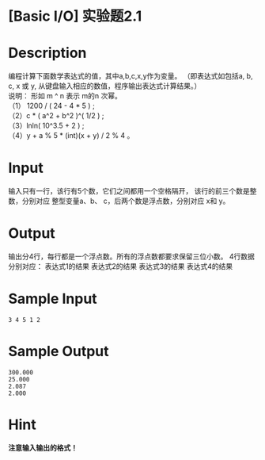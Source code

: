 # [Basic I/O] 实验题2.1

# Description

编程计算下面数学表达式的值，其中a,b,c,x,y作为变量。
（即表达式如包括a, b, c, x 或 y, 从键盘输入相应的数值，程序输出表达式计算结果。）  
说明： 形如  m ^ n 表示 m的n 次幂。  
（1） 1200 / ( 24 - 4 \* 5 ) ;  
（2）c \* ( a^2 + b^2 )^( 1/2 ) ;  
（3）lnln( 10^3.5 + 2 ) ;  
（4）y + a % 5 * (int)(x + y) / 2 % 4 。  

# Input

输入只有一行，该行有5个数，它们之间都用一个空格隔开，
该行的前三个数是整数，分别对应 整型变量a、b、 c，后两个数是浮点数，分别对应 x和 y。

# Output

输出分4行，每行都是一个浮点数。所有的浮点数都要求保留三位小数。
4行数据分别对应：
表达式1的结果
表达式2的结果
表达式3的结果
表达式4的结果

# Sample Input

```
3 4 5 1 2
```

# Sample Output

```
300.000
25.000
2.087
2.000
```

# Hint

**注意输入输出的格式！**